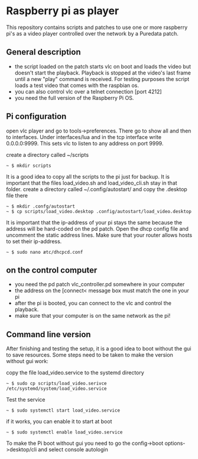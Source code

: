 

# Raspberry pi as player

This repository contains scripts and patches to use one or more raspberry pi's as a video player controlled over the network by a Puredata patch.


## General description

-   the script loaded on the patch starts vlc on boot and loads the video but doesn't start the playback. Playback is stopped at the video's last frame until a new "play" command is received. For testing purposes the script loads a test video that comes with the raspbian os.
-   you can also control vlc over a telnet connection [port 4212]
-   you need the full version of the Raspberry Pi OS.


## Pi configuration

open vlc player and go to tools->preferences. There go to show all and then to interfaces. Under interfaces/lua and in the tcp interface write 0.0.0.0:9999. This sets vlc to listen to any address on port 9999.

create a directory called ~/scripts

    ~ $ mkdir scripts

It is a good idea to copy all the scripts to the pi just for backup. It is important that the files load\_video.sh and load\_video\_cli.sh stay in that folder. 
create a directory called ~/.config/autostart/ and copy the .desktop file there

    ~ $ mkdir .confg/autostart
    ~ $ cp scripts/load_video.desktop .config/autostart/load_video.desktop

It is important that the ip-address of your pi stays the same because the address will be hard-coded on the pd patch. Open the dhcp config file and uncomment the static address lines. Make sure that your router allows hosts to set their ip-address. 

    ~ $ sudo nano ætc/dhcpcd.conf


## on the control computer

-   you need the pd patch vlc\_controller.pd somewhere in your computer
-   the address on the [connect< message box must match the one in your pi
-   after the pi is booted, you can connect to the vlc and control the playback.
-   make sure that your computer is on the same network as the pi!


## Command line version

After finishing and testing the setup, it is a good idea to boot without the gui to save resources. Some steps need to be taken to make the version without gui work:

copy the file load\_video.service to the systemd directory

    ~ $ sudo cp scripts/load_video.serivce /etc/systemd/system/load_video.service

Test the service

    ~ $ sudo systemctl start load_video.service

if it works, you can enable it to start at boot

    ~ $ sudo systemctl enable load_video.service

To make the Pi boot without gui you need to go the config->boot options->desktop/cli and select console autologin

